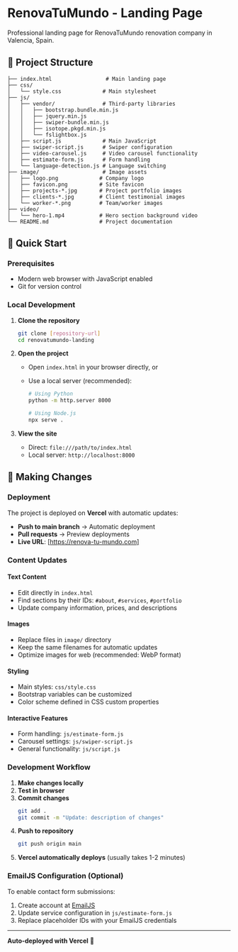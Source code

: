 # RenovaTuMundo - Landing Page

Professional landing page for RenovaTuMundo renovation company in Valencia, Spain.

## 📁 Project Structure

```
├── index.html                 # Main landing page
├── css/
│   └── style.css             # Main stylesheet
├── js/
│   ├── vendor/               # Third-party libraries
│   │   ├── bootstrap.bundle.min.js
│   │   ├── jquery.min.js
│   │   ├── swiper-bundle.min.js
│   │   ├── isotope.pkgd.min.js
│   │   └── fslightbox.js
│   ├── script.js             # Main JavaScript
│   ├── swiper-script.js      # Swiper configuration
│   ├── video-carousel.js     # Video carousel functionality
│   ├── estimate-form.js      # Form handling
│   └── language-detection.js # Language switching
├── image/                    # Image assets
│   ├── logo.png             # Company logo
│   ├── favicon.png          # Site favicon
│   ├── projects-*.jpg       # Project portfolio images
│   ├── clients-*.jpg        # Client testimonial images
│   └── worker-*.png         # Team/worker images
├── video/
│   └── hero-1.mp4           # Hero section background video
└── README.md                # Project documentation
```

## 🚀 Quick Start

### Prerequisites

- Modern web browser with JavaScript enabled
- Git for version control

### Local Development

1. **Clone the repository**

   ```bash
   git clone [repository-url]
   cd renovatumundo-landing
   ```

2. **Open the project**

   - Open `index.html` in your browser directly, or
   - Use a local server (recommended):

     ```bash
     # Using Python
     python -m http.server 8000

     # Using Node.js
     npx serve .
     ```

3. **View the site**
   - Direct: `file:///path/to/index.html`
   - Local server: `http://localhost:8000`

## 🔧 Making Changes

### Deployment

The project is deployed on **Vercel** with automatic updates:

- **Push to main branch** → Automatic deployment
- **Pull requests** → Preview deployments
- **Live URL**: [https://renova-tu-mundo.com]

### Content Updates

#### Text Content

- Edit directly in `index.html`
- Find sections by their IDs: `#about`, `#services`, `#portfolio`
- Update company information, prices, and descriptions

#### Images

- Replace files in `image/` directory
- Keep the same filenames for automatic updates
- Optimize images for web (recommended: WebP format)

#### Styling

- Main styles: `css/style.css`
- Bootstrap variables can be customized
- Color scheme defined in CSS custom properties

#### Interactive Features

- Form handling: `js/estimate-form.js`
- Carousel settings: `js/swiper-script.js`
- General functionality: `js/script.js`

### Development Workflow

1. **Make changes locally**
2. **Test in browser**
3. **Commit changes**
   ```bash
   git add .
   git commit -m "Update: description of changes"
   ```
4. **Push to repository**
   ```bash
   git push origin main
   ```
5. **Vercel automatically deploys** (usually takes 1-2 minutes)

### EmailJS Configuration (Optional)

To enable contact form submissions:

1. Create account at [EmailJS](https://www.emailjs.com/)
2. Update service configuration in `js/estimate-form.js`
3. Replace placeholder IDs with your EmailJS credentials

---

**Auto-deployed with Vercel** 🚀
